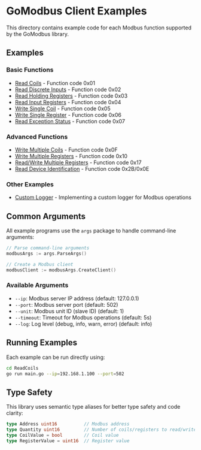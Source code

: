 # GoModbus Client Examples

This directory contains example code for each Modbus function supported by the GoModbus library.

## Examples

### Basic Functions

- [Read Coils](ReadCoils/) - Function code 0x01
- [Read Discrete Inputs](ReadDiscreteInputs/) - Function code 0x02
- [Read Holding Registers](ReadHoldingRegisters/) - Function code 0x03
- [Read Input Registers](ReadInputRegisters/) - Function code 0x04
- [Write Single Coil](WriteSingleCoil/) - Function code 0x05
- [Write Single Register](WriteSingleRegister/) - Function code 0x06
- [Read Exception Status](ReadExceptionStatus/) - Function code 0x07

### Advanced Functions

- [Write Multiple Coils](WriteMultipleCoils/) - Function code 0x0F
- [Write Multiple Registers](WriteMultipleRegisters/) - Function code 0x10
- [Read/Write Multiple Registers](ReadWriteMultipleRegisters/) - Function code 0x17
- [Read Device Identification](ReadDeviceIdentification/) - Function code 0x2B/0x0E

### Other Examples

- [Custom Logger](../logger/) - Implementing a custom logger for Modbus operations

## Common Arguments

All example programs use the `args` package to handle command-line arguments:

```go
// Parse command-line arguments
modbusArgs := args.ParseArgs()

// Create a Modbus client
modbusClient := modbusArgs.CreateClient()
```

### Available Arguments

- `--ip`: Modbus server IP address (default: 127.0.0.1)
- `--port`: Modbus server port (default: 502)
- `--unit`: Modbus unit ID (slave ID) (default: 1)
- `--timeout`: Timeout for Modbus operations (default: 5s)
- `--log`: Log level (debug, info, warn, error) (default: info)

## Running Examples

Each example can be run directly using:

```bash
cd ReadCoils
go run main.go --ip=192.168.1.100 --port=502
```

## Type Safety

This library uses semantic type aliases for better type safety and code clarity:

```go
type Address uint16          // Modbus address
type Quantity uint16         // Number of coils/registers to read/write
type CoilValue = bool        // Coil value
type RegisterValue = uint16  // Register value
```